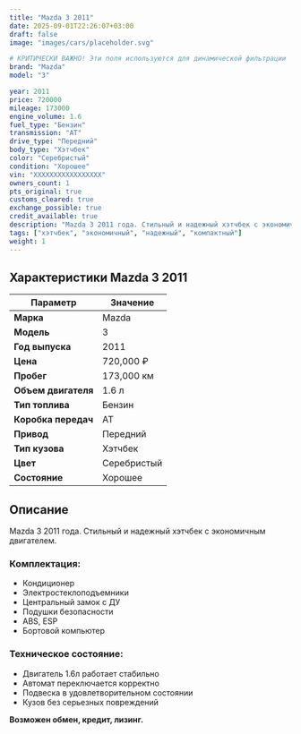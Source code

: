 ```yaml
---
title: "Mazda 3 2011"
date: 2025-09-01T22:26:07+03:00
draft: false
image: "images/cars/placeholder.svg"

# КРИТИЧЕСКИ ВАЖНО! Эти поля используются для динамической фильтрации
brand: "Mazda"
model: "3"

year: 2011
price: 720000
mileage: 173000
engine_volume: 1.6
fuel_type: "Бензин"
transmission: "AT"
drive_type: "Передний"
body_type: "Хэтчбек"
color: "Серебристый"
condition: "Хорошее"
vin: "XXXXXXXXXXXXXXXXX"
owners_count: 1
pts_original: true
customs_cleared: true
exchange_possible: true
credit_available: true
description: "Mazda 3 2011 года. Стильный и надежный хэтчбек с экономичным двигателем."
tags: ["хэтчбек", "экономичный", "надежный", "компактный"]
weight: 1
---
```


## Характеристики Mazda 3 2011

| Параметр | Значение |
|----------|----------|
| **Марка** | Mazda |
| **Модель** | 3 |
| **Год выпуска** | 2011 |
| **Цена** | 720,000 ₽ |
| **Пробег** | 173,000 км |
| **Объем двигателя** | 1.6 л |
| **Тип топлива** | Бензин |
| **Коробка передач** | AT |
| **Привод** | Передний |
| **Тип кузова** | Хэтчбек |
| **Цвет** | Серебристый |
| **Состояние** | Хорошее |

## Описание

Mazda 3 2011 года. Стильный и надежный хэтчбек с экономичным двигателем.

### Комплектация:
- Кондиционер
- Электростеклоподъемники
- Центральный замок с ДУ
- Подушки безопасности
- ABS, ESP
- Бортовой компьютер

### Техническое состояние:
- Двигатель 1.6л работает стабильно
- Автомат переключается корректно  
- Подвеска в удовлетворительном состоянии
- Кузов без серьезных повреждений

**Возможен обмен, кредит, лизинг.**
